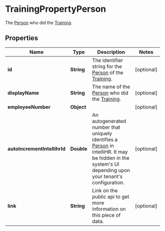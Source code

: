 

# TrainingPropertyPerson

The [Person](https://developers.intellihr.io/docs/v1/) who did the [Training](https://developers.intellihr.io/docs/v1/).

## Properties

| Name | Type | Description | Notes |
|------------ | ------------- | ------------- | -------------|
|**id** | **String** | The identifier string for the [Person](https://developers.intellihr.io/docs/v1/) of the [Training](https://developers.intellihr.io/docs/v1/). |  [optional] |
|**displayName** | **String** | The name of the [Person](https://developers.intellihr.io/docs/v1/) who did the [Training](https://developers.intellihr.io/docs/v1/). |  [optional] |
|**employeeNumber** | **Object** |  |  [optional] |
|**autoIncrementIntellihrId** | **Double** | An autogenerated number that uniquely identifies a [Person](https://developers.intellihr.io/docs/v1/) in intelliHR. It may be hidden in the system&#39;s UI depending upon your tenant&#39;s configuration. |  [optional] |
|**link** | **String** | Link on the public api to get more information on this piece of data. |  [optional] |



